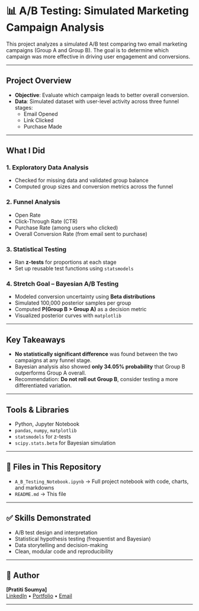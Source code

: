 # 📊 A/B Testing: Simulated Marketing Campaign Analysis

This project analyzes a simulated A/B test comparing two email marketing campaigns (Group A and Group B). The goal is to determine which campaign was more effective in driving user engagement and conversions.

---

## Project Overview

- **Objective**: Evaluate which campaign leads to better overall conversion.
- **Data**: Simulated dataset with user-level activity across three funnel stages:
  - Email Opened
  - Link Clicked
  - Purchase Made

---

## What I Did

### 1. Exploratory Data Analysis
- Checked for missing data and validated group balance
- Computed group sizes and conversion metrics across the funnel

### 2. Funnel Analysis
- Open Rate
- Click-Through Rate (CTR)
- Purchase Rate (among users who clicked)
- Overall Conversion Rate (from email sent to purchase)

### 3. Statistical Testing
- Ran **z-tests** for proportions at each stage
- Set up reusable test functions using `statsmodels`

### 4. Stretch Goal – Bayesian A/B Testing
- Modeled conversion uncertainty using **Beta distributions**
- Simulated 100,000 posterior samples per group
- Computed **P(Group B > Group A)** as a decision metric
- Visualized posterior curves with `matplotlib`

---

## Key Takeaways

- **No statistically significant difference** was found between the two campaigns at any funnel stage.
- Bayesian analysis also showed **only 34.05% probability** that Group B outperforms Group A overall.
- Recommendation: **Do not roll out Group B**, consider testing a more differentiated variation.

---

## Tools & Libraries

- Python, Jupyter Notebook
- `pandas`, `numpy`, `matplotlib`
- `statsmodels` for z-tests
- `scipy.stats.beta` for Bayesian simulation

---

## 📁 Files in This Repository

- `A_B_Testing_Notebook.ipynb` → Full project notebook with code, charts, and markdowns
- `README.md` → This file

---

## ✅ Skills Demonstrated

- A/B test design and interpretation
- Statistical hypothesis testing (frequentist and Bayesian)
- Data storytelling and decision-making
- Clean, modular code and reproducibility

---

## 📌 Author

**[Pratiti Soumya]**  
[LinkedIn](https://linkedin.com/in/pratitisoumya) • [Portfolio](https://yourportfolio.com) • [Email](mailto:pratitisoumya11@outlook.com)

---

